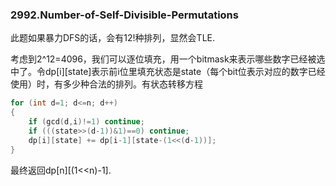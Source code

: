 ### 2992.Number-of-Self-Divisible-Permutations

此题如果暴力DFS的话，会有12!种排列，显然会TLE.

考虑到2^12=4096，我们可以逐位填充，用一个bitmask来表示哪些数字已经被选中了。令dp[i][state]表示前i位里填充状态是state（每个bit位表示对应的数字已经使用）时，有多少种合法的排列。有状态转移方程
```cpp
for (int d=1; d<=n; d++)
{
    if (gcd(d,i)!=1) continue;
    if (((state>>(d-1))&1)==0) continue;
    dp[i][state] += dp[i-1][state-(1<<(d-1))];
}
```
最终返回dp[n][(1<<n)-1].
